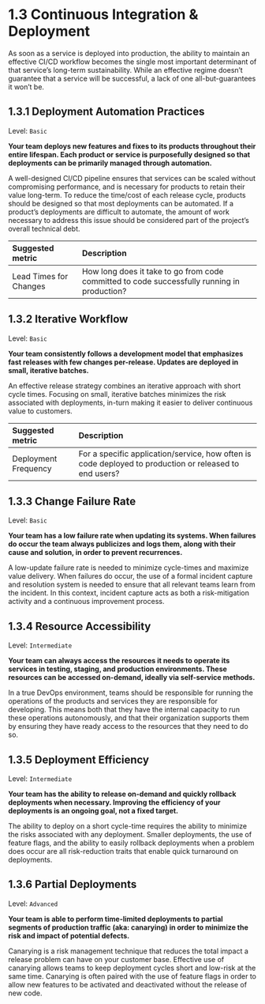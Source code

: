 # 1.3 Continuous Integration & Deployment
As soon as a service is deployed into production, the ability to maintain an effective CI/CD workflow becomes the single most important determinant of that service’s long-term sustainability. While an effective regime doesn’t guarantee that a service will be successful, a lack of one all-but-guarantees it won’t be.

## 1.3.1 Deployment Automation Practices
Level: `Basic`

**Your team deploys new features and fixes to its products throughout their entire lifespan. Each product or service is purposefully designed so that deployments can be primarily managed through automation.**

A well-designed CI/CD pipeline ensures that services can be scaled without compromising performance, and is necessary for products to retain their value long-term. To reduce the time/cost of each release cycle, products should be designed so that most deployments can be automated. If a product’s deployments are difficult to automate, the amount of work necessary to address this issue should be considered part of the project’s overall technical debt. 

| Suggested metric | Description |
|:-----------------|:------------|
| Lead Times for Changes | How long does it take to go from code committed to code successfully running in production? |

## 1.3.2 Iterative Workflow
Level: `Basic`

**Your team consistently follows a development model that emphasizes fast releases with few changes per-release. Updates are deployed in small, iterative batches.**

An effective release strategy combines an iterative approach with short cycle times. Focusing on small, iterative batches minimizes the risk associated with deployments, in-turn making it easier to deliver continuous value to customers.

| Suggested metric | Description |
|:-----------------|:------------|
| Deployment Frequency | For a specific application/service, how often is code deployed to production or released to end users? |

## 1.3.3 Change Failure Rate
Level: `Basic`

**Your team has a low failure rate when updating its systems. When failures do occur the team always publicizes and logs them, along with their cause and solution, in order to prevent recurrences.**

A low-update failure rate is needed to minimize cycle-times and maximize value delivery. When failures do occur, the use of a formal incident capture and resolution system is needed to ensure that all relevant teams learn from the incident. In this context, incident capture acts as both a risk-mitigation activity and a continuous improvement process.

## 1.3.4 Resource Accessibility
Level: `Intermediate`

**Your team can always access the resources it needs to operate its services in testing, staging, and production environments. These resources can be accessed on-demand, ideally via self-service methods.**

In a true DevOps environment, teams should be responsible for running the operations of the products and services they are responsible for developing. This means both that they have the internal capacity to run these operations autonomously, and that their organization supports them by ensuring they have ready access to the resources that they need to do so.

## 1.3.5 Deployment Efficiency
Level: `Intermediate`

**Your team has the ability to release on-demand and quickly rollback deployments when necessary. Improving the efficiency of your deployments is an ongoing goal, not a fixed target.**

The ability to deploy on a short cycle-time requires the ability to minimize the risks associated with any deployment. Smaller deployments, the use of feature flags, and the ability to easily rollback deployments when a problem does occur are all risk-reduction traits that enable quick turnaround on deployments.

## 1.3.6 Partial Deployments
Level: `Advanced`

**Your team is able to perform time-limited deployments to partial segments of production traffic (aka: canarying) in order to minimize the risk and impact of potential defects.**

Canarying is a risk management technique that reduces the total impact a release problem can have on your customer base. Effective use of canarying allows teams to keep deployment cycles short and low-risk at the same time. Canarying is often paired with the use of feature flags in order to allow new features to be activated and deactivated without the release of new code.
